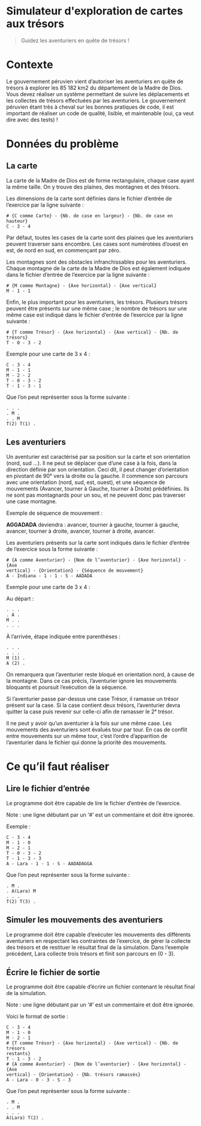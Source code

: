 # Simulateur d'exploration de cartes aux trésors

> Guidez les aventuriers en quête de trésors !

# Contexte
Le gouvernement péruvien vient d’autoriser les aventuriers en quête de trésors à explorer les 85 182 km2 du département de la Madre de Dios. Vous devez réaliser un système permettant de suivre les déplacements et les collectes de trésors effectuées par les aventuriers. Le gouvernement péruvien étant très à cheval sur les bonnes pratiques de code, il est important de réaliser un code de qualité, lisible, et maintenable (oui, ça veut dire avec des tests) !

# Données du problème
## La carte
La carte de la Madre de Dios est de forme rectangulaire, chaque case ayant la même taille. On y trouve des plaines, des montagnes et des trésors.

Les dimensions de la carte sont définies dans le fichier d’entrée de l’exercice par la ligne suivante :

```
# {C comme Carte} - {Nb. de case en largeur} - {Nb. de case en hauteur}
C - 3 - 4
```

Par défaut, toutes les cases de la carte sont des plaines que les aventuriers peuvent traverser sans encombre. Les cases sont numérotées d’ouest en est, de nord en sud, en commençant par zéro.

Les montagnes sont des obstacles infranchissables pour les aventuriers. Chaque montagne de la carte de la Madre de Dios est également indiquée dans le fichier d’entrée de l’exercice par la ligne suivante :

```
# {M comme Montagne} - {Axe horizontal} - {Axe vertical}
M - 1 - 1
```

Enfin, le plus important pour les aventuriers, les trésors. Plusieurs trésors peuvent être présents sur une même case ; le nombre de trésors sur une même case est indiqué dans le fichier d’entrée de l’exercice par la ligne suivante :
```
# {T comme Trésor} - {Axe horizontal} - {Axe vertical} - {Nb. de trésors}
T - 0 - 3 - 2
```

Exemple pour une carte de 3 x 4 :
```
C - 3 - 4
M - 1 - 1
M - 2 - 2
T - 0 - 3 - 2
T - 1 - 3 - 1
```
Que l’on peut représenter sous la forme suivante :
```
. . .
. M .
. . M
T(2) T(1) .
```
## Les aventuriers
Un aventurier est caractérisé par sa position sur la carte et son orientation (nord, sud ...). Il ne peut se déplacer que d’une case à la fois, dans la direction définie par son orientation. Ceci dit, il peut changer d’orientation en pivotant de 90° vers la droite ou la gauche. Il commence son parcours avec une orientation (nord, sud, est, ouest), et une séquence de mouvements (Avancer, tourner à Gauche, tourner à Droite) prédéfinies. Ils ne sont pas montagnards pour un sou, et ne peuvent donc pas traverser une case montagne.

Exemple de séquence de mouvement :

**AGGADADA** deviendra : avancer, tourner à gauche, tourner à gauche, avancer, tourner à droite, avancer, tourner à droite, avancer.

Les aventuriers présents sur la carte sont indiqués dans le fichier d’entrée de l’exercice sous la forme suivante :
```
# {A comme Aventurier} - {Nom de l’aventurier} - {Axe horizontal} - {Axe
vertical} - {Orientation} - {Séquence de mouvement}
A - Indiana - 1 - 1 - S - AADADA
```

Exemple pour une carte de 3 x 4 :

Au départ :
```
. . .
. A .
M . .
. . .
```
À l’arrivée, étape indiquée entre parenthèses :
```
. . .
. . .
M (1) .
A (2) .
```

On remarquera que l’aventurier reste bloqué en orientation nord, à cause de la montagne. Dans ce cas précis, l’aventurier ignore les mouvements bloquants et poursuit l’exécution de la séquence.

Si l’aventurier passe par-dessus une case Trésor, il ramasse un trésor présent sur la case. Si la case contient deux trésors, l’aventurier devra quitter la case puis revenir sur celle-ci afin de ramasser le 2ᵉ trésor.

Il ne peut y avoir qu’un aventurier à la fois sur une même case. Les mouvements des aventuriers sont évalués tour par tour. En cas de conflit entre mouvements sur un même tour, c’est l’ordre d’apparition de l’aventurier dans le fichier qui donne la priorité des mouvements.

# Ce qu’il faut réaliser
## Lire le fichier d’entrée
Le programme doit être capable de lire le fichier d’entrée de l’exercice.

Note : une ligne débutant par un ‘#’ est un commentaire et doit être ignorée.

Exemple :
```
C - 3 - 4
M - 1 - 0
M - 2 - 1
T - 0 - 3 - 2
T - 1 - 3 - 3
A - Lara - 1 - 1 - S - AADADAGGA
```
Que l’on peut représenter sous la forme suivante :
```
. M .
. A(Lara) M
. . .
T(2) T(3) .
```

## Simuler les mouvements des aventuriers
Le programme doit être capable d’exécuter les mouvements des différents aventuriers en respectant les contraintes de l’exercice, de gérer la collecte des trésors et de restituer le résultat final de la simulation.
Dans l’exemple précédent, Lara collecte trois trésors et finit son parcours en (0 - 3).

## Écrire le fichier de sortie
Le programme doit être capable d’écrire un fichier contenant le résultat final de la simulation.

Note : une ligne débutant par un ‘#’ est un commentaire et doit être ignorée.

Voici le format de sortie :
```
C - 3 - 4
M - 1 - 0
M - 2 - 1
# {T comme Trésor} - {Axe horizontal} - {Axe vertical} - {Nb. de trésors
restants}
T - 1 - 3 - 2
# {A comme Aventurier} - {Nom de l’aventurier} - {Axe horizontal} - {Axe
vertical} - {Orientation} - {Nb. trésors ramassés}
A - Lara - 0 - 3 - S - 3
```
Que l’on peut représenter sous la forme suivante :
```
. M .
. . M
. . .
A(Lara) T(2) .
```

